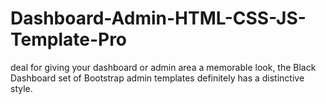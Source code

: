 # Dashboard-Admin-HTML-CSS-JS-Template-Pro
deal for giving your dashboard or admin area a memorable look, the Black Dashboard set of  Bootstrap admin templates definitely has a distinctive style.
